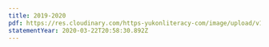 ```yaml
---
title: 2019-2020
pdf: https://res.cloudinary.com/https-yukonliteracy-com/image/upload/v1648537621/reportweb_i68p3u.pdf
statementYear: 2020-03-22T20:58:30.892Z
---
```

